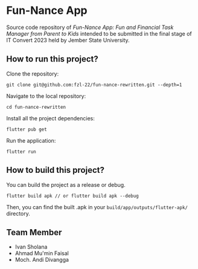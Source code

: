 # Fun-Nance App

Source code repository of *Fun-Nance App: Fun and Financial Task Manager from Parent to Kids* intended to be submitted in the final stage of IT Convert 2023 held by Jember State University.

## How to run this project?

Clone the repository:

```
git clone git@github.com:fzl-22/fun-nance-rewritten.git --depth=1
```

Navigate to the local repository:

```
cd fun-nance-rewritten
```

Install all the project dependencies:

```
flutter pub get
```

Run the application:

```
flutter run
```

## How to build this project?

You can build the project as a release or debug.

```
flutter build apk // or flutter build apk --debug
```

Then, you can find the built .apk in your `build/app/outputs/flutter-apk/` directory.

## Team Member

- Ivan Sholana
- Ahmad Mu'min Faisal
- Moch. Andi Divangga